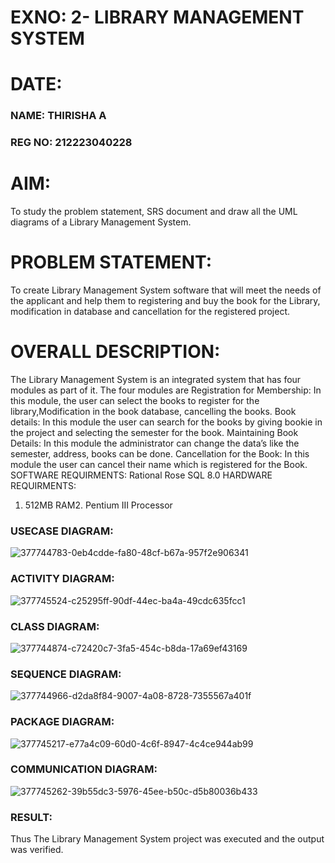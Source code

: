 # EXNO: 2- LIBRARY  MANAGEMENT SYSTEM
# DATE:
### NAME: THIRISHA A
### REG NO: 212223040228
# AIM:
To study the problem statement, SRS document and draw all the UML diagrams of a Library Management System.

# PROBLEM STATEMENT:
To create Library Management System software that will meet the needs of the applicant and help them to registering and buy the book for the Library, modification in database and cancellation for the registered project.

# OVERALL DESCRIPTION:
The Library Management System is an integrated system that has four modules as part of it. The four modules are
Registration for Membership:
In this module, the user can select the books to register for the library,Modification in the book database, cancelling the books.
Book details:
In this module the user can search for the books by giving bookie in the project and selecting the semester for the book.
Maintaining Book Details:
In this module the administrator can change the data’s like the semester, address, books can be done.
Cancellation for the Book:
In this module the user can cancel their name which is registered for the Book.
SOFTWARE REQUIRMENTS:
Rational Rose SQL 8.0
HARDWARE REQUIRMENTS:
1. 512MB RAM2. Pentium III Processor

### USECASE DIAGRAM:

![377744783-0eb4cdde-fa80-48cf-b67a-957f2e906341](https://github.com/user-attachments/assets/6229308a-17f1-4e50-9e5c-3005338fae82)


### ACTIVITY DIAGRAM:

![377745524-c25295ff-90df-44ec-ba4a-49cdc635fcc1](https://github.com/user-attachments/assets/c090cd95-b713-4572-aa78-f99aec74b7d1)


### CLASS DIAGRAM:

![377744874-c72420c7-3fa5-454c-b8da-17a69ef43169](https://github.com/user-attachments/assets/e4a53f1f-6f24-40ae-843c-b654df759c66)


### SEQUENCE DIAGRAM:

![377744966-d2da8f84-9007-4a08-8728-7355567a401f](https://github.com/user-attachments/assets/a57e4d2f-8a74-4af6-b74d-660003f765bf)


### PACKAGE DIAGRAM:

![377745217-e77a4c09-60d0-4c6f-8947-4c4ce944ab99](https://github.com/user-attachments/assets/753bcb24-237c-49b9-a75c-1a529a4e7f1c)

### COMMUNICATION DIAGRAM:

![377745262-39b55dc3-5976-45ee-b50c-d5b80036b433](https://github.com/user-attachments/assets/f8506b14-31d9-4c1a-a671-d65de79c8c5c)

### RESULT:

Thus The Library Management System project was executed and the output was verified.
